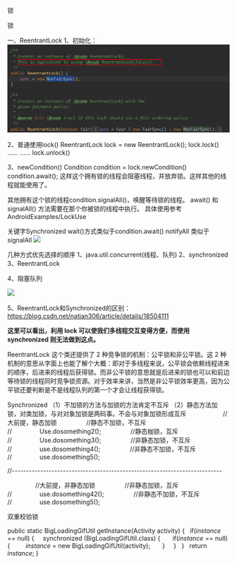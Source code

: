 锁

锁

一、ReentrantLock
1、初始化：
![](../../_resources/729d237989564ea7becfa2f0a1561cec.png)

2、普通使用lock()
ReentrantLock lock = new ReentrantLock();
lock.lock()
......
......
lock.unlock()

3、newCondition()
Condition condition = lock.newCondition()
condition.await();
这样这个拥有锁的线程会阻塞线程，并放弃锁。这样其他的线程就能使用了。

其他拥有这个锁的线程condition.signalAll()，唤醒等待锁的线程。
await() 和signalAll() 方法需要在那个你被锁的线程中执行。
具体使用参考AndroidExamples/LockUse

关键字Synchronized
wait()方式类似于condition.await()
notifyAll 类似于 signalAll
![](:/d66f44fcedde44d49ec53e02edabaf64)

几种方式优先选择的顺序
1、java.util.concurrent(线程、队列)
2、synchronized
3、ReentrantLock

4、阻塞队列

![](:/aed8d9a77961472a9d11621ef967cdec)

5、ReentrantLock和Synchronized的区别：
https://blog.csdn.net/natian306/article/details/18504111

**这里可以看出，利用 lock 可以使我们多线程交互变得方便，而使用 synchronized 则无法做到这点。**

ReentrantLock 这个类还提供了 2 种竞争锁的机制：公平锁和非公平锁。这 2 种机制的意思从字面上也能了解个大概：即对于多线程来说，公平锁会依赖线程进来的顺序，后进来的线程后获得锁。而非公平锁的意思就是后进来的锁也可以和前边等待锁的线程同时竞争锁资源。对于效率来讲，当然是非公平锁效率更高，因为公平锁还要判断是不是线程队列的第一个才会让线程获得锁。

Synchronized
（1）不加锁的方法与加锁的方法肯定不互斥
（2）静态方法加锁，对类加锁，与对对象加锁是两码事。不会与对象加锁形成互斥
                    //大前提，静态加锁
                //静态不加锁，不互斥
//                Use.dosomething2();
                //静态枷锁，互斥
//                Use.dosomething3();
                //非静态加锁，不互斥
//                use.dosomething4();
                //非静态不加锁，不互斥
//                use.dosomething5();

//--------------------------------------------------------------------------

                //大前提，非静态加锁
                //非静态加锁，互斥
//                use.dosomething42();
                //非静态不加锁，不互斥
//                use.dosomething5();

双重校验锁

public static BigLoadingGifUtil getInstance(Activity activity) {
  if(*instance* == null) {
    synchronized (BigLoadingGifUtil.class) {
      if(*instance* == null) {
        *instance* = new BigLoadingGifUtil(activity);
      }
    }
  }
  return  *instance*;
}